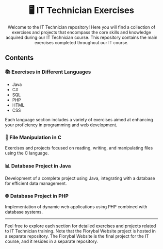 <h1 align="center">🖥️ IT Technician Exercises</h1>

<p align="center">Welcome to the IT Technician repository! Here you will find a collection of exercises and projects that encompass the core skills and knowledge acquired during our IT Technician course. This repository contains the main exercises completed throughout our IT course.</p>

## Contents

### 📚 Exercises in Different Languages

- Java
- C#
- SQL
- PHP
- HTML
- CSS

Each language section includes a variety of exercises aimed at enhancing your proficiency in programming and web development.

### 📂 File Manipulation in C

Exercises and projects focused on reading, writing, and manipulating files using the C language.

### 📊 Database Project in Java

Development of a complete project using Java, integrating with a database for efficient data management.

### 🌐 Database Project in PHP

Implementation of dynamic web applications using PHP combined with database systems.

---

Feel free to explore each section for detailed exercises and projects related to IT Technician training. Note that the Florybal Website project is hosted in a separate repository.
The Florybal Website is the final project for the IT course, and it resides in a separate repository.
